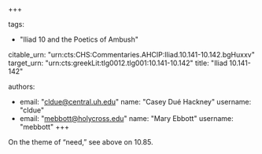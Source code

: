 +++

tags:
- "Iliad 10 and the Poetics of Ambush"

citable_urn: "urn:cts:CHS:Commentaries.AHCIP:Iliad.10.141-10.142.bgHuxxv"
target_urn: "urn:cts:greekLit:tlg0012.tlg001:10.141-10.142"
title: "Iliad 10.141-142"

authors:
- email: "cldue@central.uh.edu"
  name: "Casey Dué Hackney"
  username: "cldue"
- email: "mebbott@holycross.edu"
  name: "Mary Ebbott"
  username: "mebbott"
+++

<p>On the theme of “need,” see above on 10.85. </p>